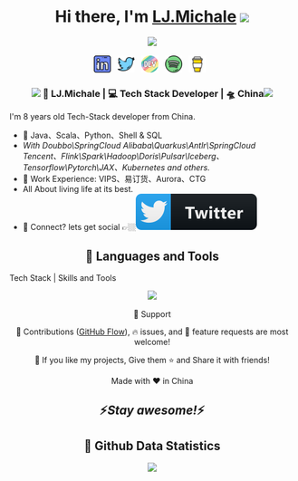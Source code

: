 
<div align="center">
   <h1>Hi there, I'm <a href="https://github.com/lj-michale">LJ.Michale</a> <img src="https://media.giphy.com/media/hvRJCLFzcasrR4ia7z/giphy.gif" width="25px"> </h1>
   <img src="https://pronoun.cyou/x/y?subject=LJ&object=Michale&height=20"> 
</div>

<p align='center'>
    <a href="https://www.linkedin.com/in/hemant-j-85518a195/"><img height="30" src="https://raw.githubusercontent.com/8bithemant/8bithemant/master/linkedin.png?raw=true"></a>&nbsp;&nbsp;
    <a href="https://twitter.com/8bithemant"><img height="30" src="https://raw.githubusercontent.com/8bithemant/8bithemant/master/twitter.png?raw=true"></a>&nbsp;&nbsp;
    <a href="https://dev.to/hemant"><img height="30" src="https://raw.githubusercontent.com/8bithemant/8bithemant/master/devto.png?raw=true"></a>&nbsp;&nbsp;
    <a href="https://www.facebook.com/trinnwin"><img height="30" src="https://raw.githubusercontent.com/8bithemant/8bithemant/master/spotify.png?raw=true"></a>&nbsp;&nbsp;
    <a href="https://www.coffee.com/hemant"><img height="30" src="https://raw.githubusercontent.com/8bithemant/8bithemant/master/coffee.jpg?raw=true"></a>&nbsp;&nbsp;
</p>

<div align="center">
  <h3><img src="https://media.giphy.com/media/WUlplcMpOCEmTGBtBW/giphy.gif" width="30"> 🙎 LJ.Michale | 💻 Tech Stack Developer | 🛸 China<img src="https://media.giphy.com/media/WUlplcMpOCEmTGBtBW/giphy.gif" width="30"></h3>
</div>

<!-- ### Introduce Myself ### -->
<p align="left">
   I'm 8 years old Tech-Stack developer from China.
</p>

- 🥀 Java、Scala、Python、Shell & SQL                   
- <i>With Doubbo\SpringCloud Alibaba\Quarkus\Antlr\SpringCloud Tencent、Flink\Spark\Hadoop\Doris\Pulsar\Iceberg、Tensorflow\Pytorch\JAX、Kubernetes and others.</i>
- 🔭 Work Experience: VIPS、易订货、Aurora、CTG
- All About living life at its best.
- 💬 Connect? lets get social 👉🏼[<img src="https://raw.githubusercontent.com/8bithemant/8bithemant/master/svg/social/twitter.svg" >](https://twitter.com/LuoJie577250)

<h2 align="center">🎀 Languages and Tools</h2>
<p align="left">
  Tech Stack | Skills and Tools
</p>
<p align="center">
  <a href="https://skillicons.dev">
    <img src="https://skillicons.dev/icons?i=spring,java,kotlin,scala,kafka,tensorflow,aws,redis,cpp,cs,py,flask,rabbitmq,go,prometheus,regex,html,css,js,nodejs,react,redux,ts,vue,linux,git,kubernetes,docker,rabbit" />
  </a>
</p>
<!-- ### - Blogs 🌱 -->
<!--
<p align="left">
  <a href="https://dev.to/hemant">
    <img src="https://raw.githubusercontent.com/8bithemant/8bithemant/master/svg/blogs/devto.svg"> 
  </a>
</p>
-->

<p align="center">🤝 Support<p>
<p align="center">🎀 Contributions (<a href="https://guides.github.com/introduction/flow" title="GitHub flow">GitHub Flow</a>), 🔥 issues, and 🥮 feature requests are most welcome!</p>
<p align="center">💙 If you like my projects, Give them ⭐ and Share it with friends!</p>
<p align="center">Made with ❤ in China</p>
<h2 align='center'>⚡️<i>Stay awesome!</i>⚡️</h2>

<h2 align="center">💙 Github Data Statistics</h2>
<div align="center"> <img src="https://metrics.lecoq.io/lj-michale?template=classic&config.timezone=Asia%2FShanghai"> </div>


